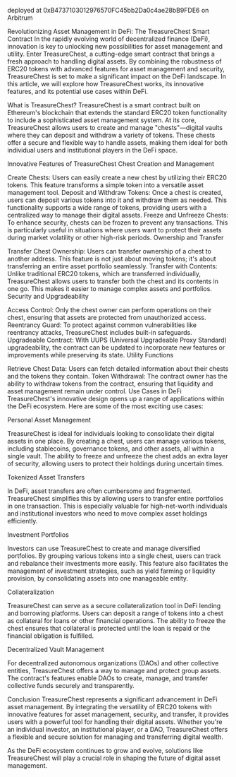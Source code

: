 deployed at 0xB4737103012976570FC45bb2Da0c4ae28bB9FDE6 on Arbitrum


Revolutionizing Asset Management in DeFi: The TreasureChest Smart Contract
In the rapidly evolving world of decentralized finance (DeFi), innovation is key to unlocking new possibilities for asset management and utility. Enter TreasureChest, a cutting-edge smart contract that brings a fresh approach to handling digital assets. By combining the robustness of ERC20 tokens with advanced features for asset management and security, TreasureChest is set to make a significant impact on the DeFi landscape. In this article, we will explore how TreasureChest works, its innovative features, and its potential use cases within DeFi.

What is TreasureChest?
TreasureChest is a smart contract built on Ethereum's blockchain that extends the standard ERC20 token functionality to include a sophisticated asset management system. At its core, TreasureChest allows users to create and manage "chests"—digital vaults where they can deposit and withdraw a variety of tokens. These chests offer a secure and flexible way to handle assets, making them ideal for both individual users and institutional players in the DeFi space.

Innovative Features of TreasureChest
Chest Creation and Management

Create Chests: Users can easily create a new chest by utilizing their ERC20 tokens. This feature transforms a simple token into a versatile asset management tool.
Deposit and Withdraw Tokens: Once a chest is created, users can deposit various tokens into it and withdraw them as needed. This functionality supports a wide range of tokens, providing users with a centralized way to manage their digital assets.
Freeze and Unfreeze Chests: To enhance security, chests can be frozen to prevent any transactions. This is particularly useful in situations where users want to protect their assets during market volatility or other high-risk periods.
Ownership and Transfer

Transfer Chest Ownership: Users can transfer ownership of a chest to another address. This feature is not just about moving tokens; it's about transferring an entire asset portfolio seamlessly.
Transfer with Contents: Unlike traditional ERC20 tokens, which are transferred individually, TreasureChest allows users to transfer both the chest and its contents in one go. This makes it easier to manage complex assets and portfolios.
Security and Upgradeability

Access Control: Only the chest owner can perform operations on their chest, ensuring that assets are protected from unauthorized access.
Reentrancy Guard: To protect against common vulnerabilities like reentrancy attacks, TreasureChest includes built-in safeguards.
Upgradeable Contract: With UUPS (Universal Upgradeable Proxy Standard) upgradeability, the contract can be updated to incorporate new features or improvements while preserving its state.
Utility Functions

Retrieve Chest Data: Users can fetch detailed information about their chests and the tokens they contain.
Token Withdrawal: The contract owner has the ability to withdraw tokens from the contract, ensuring that liquidity and asset management remain under control.
Use Cases in DeFi
TreasureChest's innovative design opens up a range of applications within the DeFi ecosystem. Here are some of the most exciting use cases:

Personal Asset Management

TreasureChest is ideal for individuals looking to consolidate their digital assets in one place. By creating a chest, users can manage various tokens, including stablecoins, governance tokens, and other assets, all within a single vault. The ability to freeze and unfreeze the chest adds an extra layer of security, allowing users to protect their holdings during uncertain times.

Tokenized Asset Transfers

In DeFi, asset transfers are often cumbersome and fragmented. TreasureChest simplifies this by allowing users to transfer entire portfolios in one transaction. This is especially valuable for high-net-worth individuals and institutional investors who need to move complex asset holdings efficiently.

Investment Portfolios

Investors can use TreasureChest to create and manage diversified portfolios. By grouping various tokens into a single chest, users can track and rebalance their investments more easily. This feature also facilitates the management of investment strategies, such as yield farming or liquidity provision, by consolidating assets into one manageable entity.

Collateralization

TreasureChest can serve as a secure collateralization tool in DeFi lending and borrowing platforms. Users can deposit a range of tokens into a chest as collateral for loans or other financial operations. The ability to freeze the chest ensures that collateral is protected until the loan is repaid or the financial obligation is fulfilled.

Decentralized Vault Management

For decentralized autonomous organizations (DAOs) and other collective entities, TreasureChest offers a way to manage and protect group assets. The contract's features enable DAOs to create, manage, and transfer collective funds securely and transparently.

Conclusion
TreasureChest represents a significant advancement in DeFi asset management. By integrating the versatility of ERC20 tokens with innovative features for asset management, security, and transfer, it provides users with a powerful tool for handling their digital assets. Whether you're an individual investor, an institutional player, or a DAO, TreasureChest offers a flexible and secure solution for managing and transferring digital wealth.

As the DeFi ecosystem continues to grow and evolve, solutions like TreasureChest will play a crucial role in shaping the future of digital asset management.

